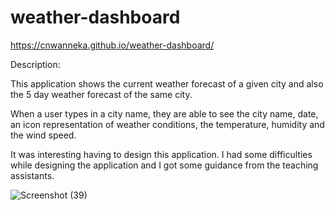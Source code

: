 # weather-dashboard

https://cnwanneka.github.io/weather-dashboard/

Description:

This application shows the current weather forecast of a given city and also the 5 day weather forecast of the same city.

When a user types in a city name, they are able to see the city name, date, an icon representation of weather conditions, the temperature, humidity and the wind speed.

It was interesting having to design this application. I had some difficulties while designing the application and I got some guidance from the teaching assistants.


![Screenshot (39)](https://user-images.githubusercontent.com/68708065/227428870-f8d31c07-236e-4c5f-a293-89f132c63194.png)



